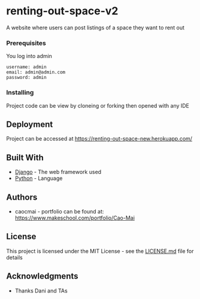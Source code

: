# renting-out-space-v2

A website where users can post listings of a space they want to rent out

### Prerequisites

You log into admin 
```
username: admin
email: admin@admin.com
password: admin
```

### Installing

Project code can be view by cloneing or forking then opened with any IDE

## Deployment

Project can be accessed at https://renting-out-space-new.herokuapp.com/

## Built With

* [Django](https://www.djangoproject.com/) - The web framework used
* [Python](https://www.python.org/) - Language


## Authors

* caocmai - portfolio can be found at:
https://www.makeschool.com/portfolio/Cao-Mai

## License

This project is licensed under the MIT License - see the [LICENSE.md](LICENSE.md) file for details

## Acknowledgments

* Thanks Dani and TAs
